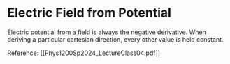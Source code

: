 # Electric Field from Potential
Electric potential from a field is always the negative derivative. When deriving a particular cartesian direction, every other value is held constant.

Reference: [[Phys1200Sp2024_LectureClass04.pdf]]